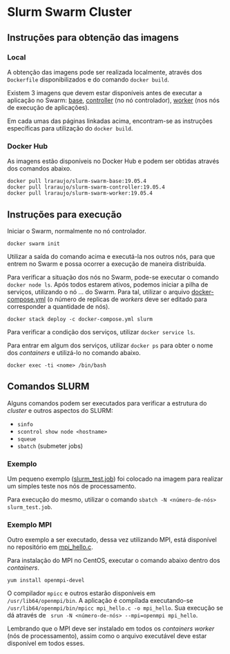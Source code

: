 # Slurm Swarm Cluster

## Instruções para obtenção das imagens

### Local

A obtenção das imagens pode ser realizada localmente, através dos `Dockerfile` disponibilizados e do comando `docker build`.

Existem 3 imagens que devem estar disponíveis antes de executar a aplicação no Swarm: [base](base), [controller](controller) (no nó controlador), [worker](worker) (nos nós de execução de aplicações).

Em cada umas das páginas linkadas acima, encontram-se as instruções específicas para utilização do `docker build`.

### Docker Hub

As imagens estão disponíveis no Docker Hub e podem ser obtidas através dos comandos abaixo.

```
docker pull lraraujo/slurm-swarm-base:19.05.4
docker pull lraraujo/slurm-swarm-controller:19.05.4
docker pull lraraujo/slurm-swarm-worker:19.05.4
```

## Instruções para execução

Iniciar o Swarm, normalmente no nó controlador.

```
docker swarm init
```

Utilizar a saída do comando acima e executá-la nos outros nós, para que entrem no Swarm e possa ocorrer a execução de maneira distribuída.

Para verificar a situação dos nós no Swarm, pode-se executar o comando `docker node ls`. Após todos estarem ativos, podemos iniciar a pilha de serviços, utilizando o nó ... do Swarm. Para tal, utilizar o arquivo [docker-compose.yml](docker-compose.yml) (o número de replicas de *workers* deve ser editado para corresponder a quantidade de nós).

```
docker stack deploy -c docker-compose.yml slurm
```

Para verificar a condição dos serviços, utilizar `docker service ls`.

Para entrar em algum dos serviços, utilizar `docker ps` para obter o nome dos *containers* e utilizá-lo no comando abaixo.

```
docker exec -ti <nome> /bin/bash
```

## Comandos SLURM

Alguns comandos podem ser executados para verificar a estrutura do *cluster* e outros aspectos do SLURM:

* `sinfo`
* `scontrol show node <hostname>`
* `squeue`
* `sbatch` (submeter jobs)

### Exemplo

Um pequeno exemplo ([slurm_test.job](base/slurm_test.job)) foi colocado na imagem para realizar um simples teste nos nós de processamento.

Para execução do mesmo, utilizar o comando `sbatch -N <número-de-nós> slurm_test.job`.

### Exemplo MPI

Outro exemplo a ser executado, dessa vez utilizando MPI, está disponível no repositório em [mpi_hello.c](base/mpi_hello.c).

Para instalação do MPI no CentOS, executar o comando abaixo dentro dos *containers*.

```
yum install openmpi-devel
```

O compilador `mpicc` e outros estarão disponíveis em `/usr/lib64/openmpi/bin`. A aplicação é compilada executando-se `/usr/lib64/openmpi/bin/mpicc mpi_hello.c -o mpi_hello`. Sua execução se dá através de ` srun -N <número-de-nós> --mpi=openmpi mpi_hello`.

Lembrando que o MPI deve ser instalado em todos os *containers worker* (nós de processamento), assim como o arquivo executável deve estar disponível em todos esses.
